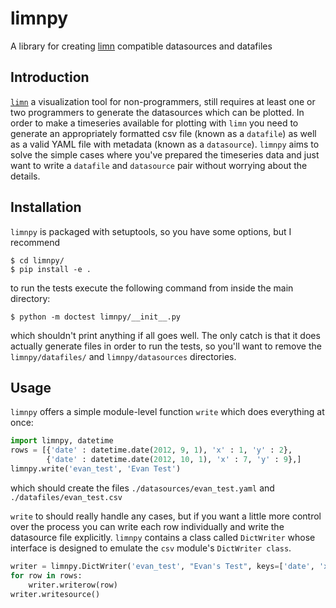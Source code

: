 limnpy
======

A library for creating [limn](https://github.com/wikimedia/limn) compatible datasources and datafiles

## Introduction

[`limn`](github.com/wikimedia/limn) a visualization tool for non-programmers, still requires at least one or two programmers
to generate the datasources which can be plotted.  In order to make a timeseries available for plotting with `limn`
you need to generate an appropriately formatted csv file (known as a `datafile`) as well as a valid YAML file with metadata
(known as a `datasource`). `limnpy` aims to solve the simple cases where you've prepared the timeseries data and
just want to write a `datafile` and `datasource` pair without worrying about the details.

## Installation

`limnpy` is packaged with setuptools, so you have some options, but I recommend

````
$ cd limnpy/
$ pip install -e .
````

to run the tests execute the following command from inside the main directory:

````
$ python -m doctest limnpy/__init__.py
````

which shouldn't print anything if all goes well.  The only catch is that it does actually generate files in order
to run the tests, so you'll want to remove the `limnpy/datafiles/` and `limnpy/datasources` directories.

## Usage

`limnpy` offers a simple module-level function `write` which does everything at once:

````python
import limnpy, datetime
rows = [{'date' : datetime.date(2012, 9, 1), 'x' : 1, 'y' : 2},
        {'date' : datetime.date(2012, 10, 1), 'x' : 7, 'y' : 9},]
limnpy.write('evan_test', 'Evan Test')
````
which should create the files `./datasources/evan_test.yaml` and `./datafiles/evan_test.csv`

`write` to should really handle any cases, but if you want a little more control over the process
you can write each row individually and write the datasource file explicitly.  `limnpy` contains a class
called `DictWriter` whose interface is designed to emulate the `csv` module's `DictWriter class`.

````python
writer = limnpy.DictWriter('evan_test', "Evan's Test", keys=['date', 'x', 'y'])
for row in rows:
    writer.writerow(row)
writer.writesource()
````